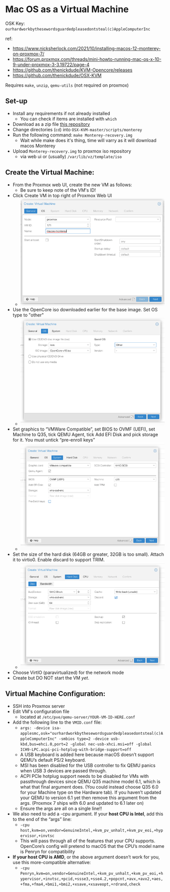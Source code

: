 # Mac OS as a Virtual Machine

OSK Key: `ourhardworkbythesewordsguardedpleasedontsteal(c)AppleComputerInc`

ref: 
- https://www.nicksherlock.com/2021/10/installing-macos-12-monterey-on-proxmox-7/
- https://forum.proxmox.com/threads/mini-howto-running-mac-os-x-10-9-under-proxmox-3-3.19722/page-4
- https://github.com/thenickdude/KVM-Opencore/releases
- https://github.com/thenickdude/OSX-KVM


Requires `make`, `unzip`, `qemu-utils` (not required on proxmox)

## Set-up

- Install any requirements if not already installed
  - You can check if items are installed with `which`
- Download as a zip file [this repository](https://github.com/thenickdude/OSX-KVM)
- Change directories (`cd`) into `OSX-KVM-master/scripts/monterey`
- Run the following command: `make Monterey-recovery.img`
  - Wait while make does it's thing, time will varry as it will download macos Monterey
- Upload `Monterey-recovery.img` to proxmox iso repository 
  - via web ui or (usually) `/var/lib/vz/template/iso` 

## Create the Virtual Machine: 

- From the Proxmox web UI, create the new VM as follows:
  - Be sure to keep note of the VM's ID! 
- Click Create VM in top right of Proxmox Web UI
  - ![macos creation](./images/macos_monterey_creation.png)
- Use the OpenCore iso downloaded earlier for the base image. Set OS type to "other"
  - ![macos os](images/macos_monterey_os.png)
- Set graphics to “VMWare Compatible”, set BIOS to OVMF (UEFI), set Machine to Q35, tick QEMU Agent, tick Add EFI Disk and pick storage for it. You must untick “pre-enroll keys”
  - ![macos system](images/macos_monterey_system.png)
- Set the size of the hard disk (64GB or greater, 32GB is too small). Attach it to virtio0. Enable discard to support TRIM.
  - ![macos disk](images/macos_monterey_disk.png)
- Choose VirtIO (paravirtualized) for the network mode
- Create but DO NOT start the VM *yet*.

## Virtual Machine Configuration:

- SSH into Proxmox server
- Edit VM's configuration file
  - located at `/etc/pve/qemu-server/YOUR-VM-ID-HERE.conf`
- Add the following line to the `VMID.conf` file:
  - `args: -device isa-applesmc,osk="ourhardworkbythesewordsguardedpleasedontsteal(c)AppleComputerInc" -smbios type=2 -device usb-kbd,bus=ehci.0,port=2 -global nec-usb-xhci.msi=off -global ICH9-LPC.acpi-pci-hotplug-with-bridge-support=off`
  - A USB keyboard is added here because macOS doesn’t support QEMU’s default PS/2 keyboard. 
  - MSI has been disabled for the USB controller to fix QEMU panics when USB 3 devices are passed through. 
  - ACPI PCIe hotplug support needs to be disabled for VMs with passthrough devices since QEMU Q35 machine model 6.1, which is what that final argument does. (You could instead choose Q35 6.0 for your Machine type on the Hardware tab). If you haven’t updated your QEMU to version 6.1 yet then remove this argument from the args. (Proxmox 7 ships with 6.0 and updated to 6.1 later on)
  - Ensure the args are all on a single line!!
- We also need to add a -cpu argument. If your **host CPU is Intel**, add this to the end of the “args” line:
  - `-cpu host,kvm=on,vendor=GenuineIntel,+kvm_pv_unhalt,+kvm_pv_eoi,+hypervisor,+invtsc`
  - This will pass through all of the features that your CPU supports. OpenCore’s config will pretend to macOS that the CPU’s model name is Penryn for compatibility
- **If your host CPU is AMD**, or the above argument doesn’t work for you, use this more-compatible alternative:
  - `-cpu Penryn,kvm=on,vendor=GenuineIntel,+kvm_pv_unhalt,+kvm_pv_eoi,+hypervisor,+invtsc,+pcid,+ssse3,+sse4.2,+popcnt,+avx,+avx2,+aes,+fma,+fma4,+bmi1,+bmi2,+xsave,+xsaveopt,+rdrand,check`